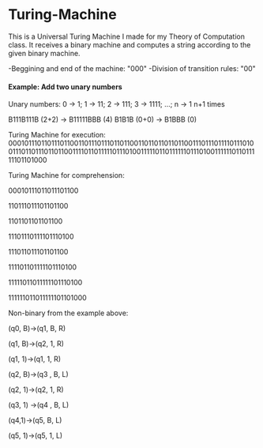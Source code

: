 # Turing-Machine
This is a Universal Turing Machine I made for my Theory of Computation class.
It receives a binary machine and computes a string according to the given binary machine.

-Beggining and end of the machine: "000"
-Division of transition rules: "00"

#### Example: Add two unary numbers ####
Unary numbers: 0 -> 1; 1 -> 11; 2 -> 111; 3 -> 1111; ...; n -> 1 n+1 times

B111B111B (2+2) -> B11111BBB (4)
B1B1B (0+0) -> B1BBB (0)

Turing Machine for execution:
0001011101101110110011011101110110110011011011011011001110111011110111010011101101110110110011110110111110111010011111011011111101110100111111011011111101101000

Turing Machine for comprehension:

00010111011011101100

110111011101101100

1101101101101100

11101110111101110100

111011011101101100

111101101111101110100

11111011011111101110100

111111011011111101101000

Non-binary from the example above:

(q0, B)→(q1, B, R)

(q1, B)→(q2, 1, R)

(q1, 1)→(q1, 1, R)

(q2, B)→(q3 , B, L)

(q2, 1)→(q2, 1, R)

(q3, 1) →(q4 , B, L)

(q4,1)→(q5, B, L)

(q5, 1)→(q5, 1, L)


